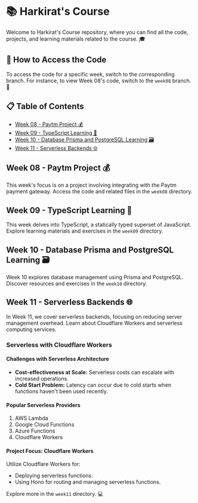 # 📚 Harkirat's Course

Welcome to Harkirat's Course repository, where you can find all the code, projects, and learning materials related to the course. 🎓

## 📂 How to Access the Code

To access the code for a specific week, switch to the corresponding branch. For instance, to view Week 08's code, switch to the `week08` branch. 🚀

## 📋 Table of Contents

- [Week 08 - Paytm Project 💰](#week-08---paytm-project)
- [Week 09 - TypeScript Learning 📝](#week-09---typescript-learning)
- [Week 10 - Database Prisma and PostgreSQL Learning 🗃️](#week-10---database-prisma-and-postgresql-learning)
- [Week 11 - Serverless Backends 🌐](#week-11---serverless-backends)

## Week 08 - Paytm Project 💰

This week's focus is on a project involving integrating with the Paytm payment gateway. Access the code and related files in the `week08` directory.

## Week 09 - TypeScript Learning 📝

This week delves into TypeScript, a statically typed superset of JavaScript. Explore learning materials and exercises in the `week09` directory.

## Week 10 - Database Prisma and PostgreSQL Learning 🗃️

Week 10 explores database management using Prisma and PostgreSQL. Discover resources and exercises in the `week10` directory.

## Week 11 - Serverless Backends 🌐

In Week 11, we cover serverless backends, focusing on reducing server management overhead. Learn about Cloudflare Workers and serverless computing services.

### Serverless with Cloudflare Workers

#### Challenges with Serverless Architecture

- **Cost-effectiveness at Scale:** Serverless costs can escalate with increased operations.
- **Cold Start Problem:** Latency can occur due to cold starts when functions haven't been used recently.

#### Popular Serverless Providers

1. AWS Lambda
2. Google Cloud Functions
3. Azure Functions
4. Cloudflare Workers

#### Project Focus: Cloudflare Workers

Utilize Cloudflare Workers for:

- Deploying serverless functions.
- Using Hono for routing and managing serverless functions.

Explore more in the `week11` directory. 💻
